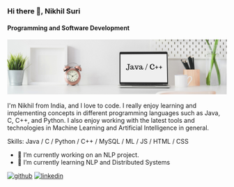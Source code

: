 ### Hi there 👋, Nikhil Suri
#### Programming and Software Development
![Programming and Software Development](Banner.png)

I'm Nikhil from India, and I love to code. I really enjoy learning and implementing concepts in different programming languages such as Java, C, C++, and Python. I also enjoy working with the latest tools and technologies in Machine Learning and Artificial Intelligence in general.

Skills: Java / C / Python / C++ / MySQL / ML / JS / HTML / CSS

- 🔭 I’m currently working on an NLP project. 
- 🌱 I’m currently learning NLP and Distributed Systems 


[<img src='https://cdn.jsdelivr.net/npm/simple-icons@3.0.1/icons/github.svg' alt='github' height='40'>](https://github.com/nikhil21268)  [<img src='https://cdn.jsdelivr.net/npm/simple-icons@3.0.1/icons/linkedin.svg' alt='linkedin' height='40'>](https://www.linkedin.com/in/https://www.linkedin.com/in/-nikhil-suri//)  

